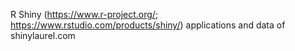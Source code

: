 R Shiny (https://www.r-project.org/; https://www.rstudio.com/products/shiny/) applications and data of shinylaurel.com

